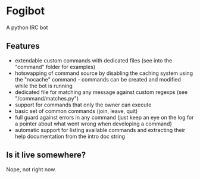 Fogibot
=======
A python IRC bot

Features
--------

- extendable custom commands with dedicated files (see into the "command" 
    folder for examples)
- hotswapping of command source by disabling the caching system using the 
    "nocache" command - commands can be created and modified while the bot 
    is running
- dedicated file for matching any message against custom regexps
    (see "/command/matches.py")
- support for commands that only the owner can execute
- basic set of common commands (join, leave, quit)
- full guard against errors in any command (just keep an eye on the log for 
    a pointer about what went wrong when developing a command)
- automatic support for listing available commands and extracting their help 
    documentation from the intro doc string

Is it live somewhere?
---------------------

Nope, not right now.
